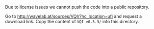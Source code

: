 Due to license issues we cannot push the code into a public repository.

Go to http://wavelab.at/sources/VQI/?hc_location=ufi and request a download link.
Copy the content of `VQI-v0.3.3/` into this directory.


